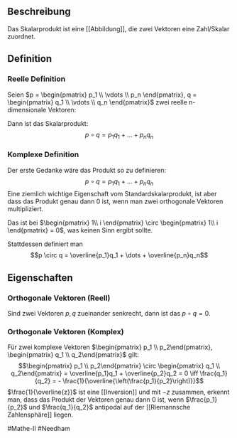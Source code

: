 ## Beschreibung
Das Skalarprodukt ist eine [[Abbildung]], die zwei Vektoren eine Zahl/Skalar zuordnet.

## Definition
### Reelle Definition
Seien $p = \begin{pmatrix} p_1 \\ \vdots \\ p_n \end{pmatrix}, q = \begin{pmatrix} q_1 \\ \vdots \\ q_n \end{pmatrix}$ zwei reelle n-dimensionale Vektoren:

Dann ist das Skalarprodukt:
$$p \circ q = p_1q_1 + \dots + p_nq_n$$

### Komplexe Definition
Der erste Gedanke wäre das Produkt so zu definieren:
$$p \circ q = p_1q_1 + \dots + p_nq_n$$
Eine ziemlich wichtige Eigenschaft vom Standardskalarprodukt, ist aber dass das Produkt genau dann 0 ist, wenn man zwei orthogonale Vektoren multipliziert.

Das ist bei $\begin{pmatrix} 1\\ i \end{pmatrix} \circ \begin{pmatrix} 1\\ i \end{pmatrix} = 0$, was keinen Sinn ergibt sollte.

Stattdessen definiert man
$$p \circ q = \overline{p_1}q_1 + \dots + \overline{p_n}q_n$$


## Eigenschaften
### Orthogonale Vektoren (Reell)
Sind zwei Vektoren $p, q$ zueinander senkrecht, dann ist das $p \circ q = 0$.

### Orthogonale Vektoren (Komplex)
Für zwei komplexe Vektoren $\begin{pmatrix} p_1 \\ p_2\end{pmatrix}, \begin{pmatrix} q_1 \\ q_2\end{pmatrix}$ gilt:
$$\begin{pmatrix} p_1 \\ p_2\end{pmatrix} \circ \begin{pmatrix} q_1 \\ q_2\end{pmatrix} = \overline{p_1}q_1 + \overline{p_2}q_2 = 0 \iff \frac{q_1}{q_2} = - \frac{1}{\overline{\left(\frac{p_1}{p_2}\right)}}$$
$\frac{1}{\overline{z}}$ ist eine [[Inversion]] und mit $-z$ zusammen, erkennt man, dass das Produkt der Vektoren genau dann 0 ist, wenn $\frac{p_1}{p_2}$ und $\frac{q_1}{q_2}$ antipodal auf der [[Riemannsche Zahlensphäre]] liegen.

#Mathe-II 
#Needham 